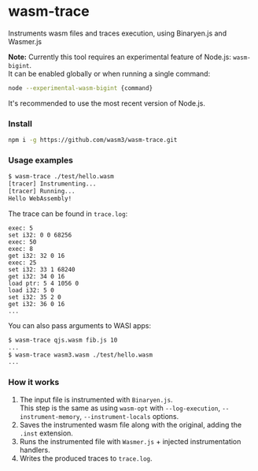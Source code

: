 # wasm-trace
Instruments wasm files and traces execution, using Binaryen.js and Wasmer.js

**Note:** Currently this tool requires an experimental feature of Node.js: `wasm-bigint`.  
It can be enabled globally or when running a single command:
```sh
node --experimental-wasm-bigint {command}
```
It's recommended to use the most recent version of Node.js.

### Install

```sh
npm i -g https://github.com/wasm3/wasm-trace.git
```

### Usage examples

```sh
$ wasm-trace ./test/hello.wasm
[tracer] Instrumenting...
[tracer] Running...
Hello WebAssembly!
```
The trace can be found in `trace.log`:
```log
exec: 5
set i32: 0 0 68256
exec: 50
exec: 8
get i32: 32 0 16
exec: 25
set i32: 33 1 68240
get i32: 34 0 16
load ptr: 5 4 1056 0
load i32: 5 0
set i32: 35 2 0
get i32: 36 0 16
...
```

You can also pass arguments to WASI apps:
```sh
$ wasm-trace qjs.wasm fib.js 10
...
$ wasm-trace wasm3.wasm ./test/hello.wasm
...
```

### How it works

1. The input file is instrumented with `Binaryen.js`.  
   This step is the same as using `wasm-opt` with `--log-execution`, `--instrument-memory`, `--instrument-locals` options.
2. Saves the instrumented wasm file along with the original, adding the `.inst` extension.
3. Runs the instrumented file with `Wasmer.js` + injected instrumentation handlers.
4. Writes the produced traces to `trace.log`.

